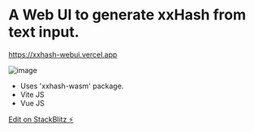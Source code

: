 # A Web UI to generate xxHash from text input.

https://xxhash-webui.vercel.app

![image](https://user-images.githubusercontent.com/20613798/200807883-0688da4d-239f-4d40-adca-a5d2f00c15a4.png)

- Uses 'xxhash-wasm' package.
- Vite JS
- Vue JS

[Edit on StackBlitz ⚡️](https://stackblitz.com/edit/vitejs-vite-dii6uf)
